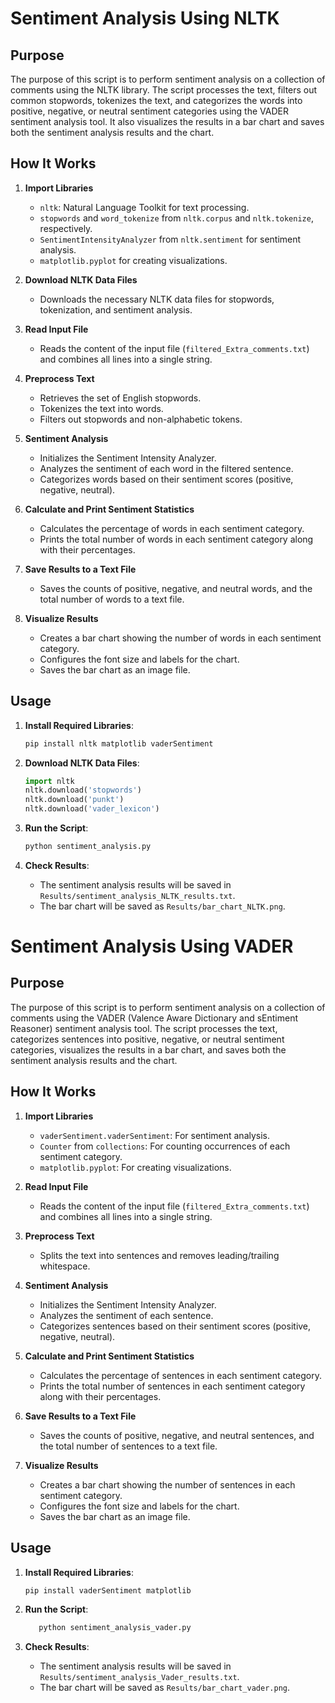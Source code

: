 # Sentiment Analysis Using NLTK

## Purpose

The purpose of this script is to perform sentiment analysis on a collection of comments using the NLTK library. The script processes the text, filters out common stopwords, tokenizes the text, and categorizes the words into positive, negative, or neutral sentiment categories using the VADER sentiment analysis tool. It also visualizes the results in a bar chart and saves both the sentiment analysis results and the chart.

## How It Works

1. **Import Libraries**

   - `nltk`: Natural Language Toolkit for text processing.
   - `stopwords` and `word_tokenize` from `nltk.corpus` and `nltk.tokenize`, respectively.
   - `SentimentIntensityAnalyzer` from `nltk.sentiment` for sentiment analysis.
   - `matplotlib.pyplot` for creating visualizations.

2. **Download NLTK Data Files**

   - Downloads the necessary NLTK data files for stopwords, tokenization, and sentiment analysis.

3. **Read Input File**

   - Reads the content of the input file (`filtered_Extra_comments.txt`) and combines all lines into a single string.

4. **Preprocess Text**

   - Retrieves the set of English stopwords.
   - Tokenizes the text into words.
   - Filters out stopwords and non-alphabetic tokens.

5. **Sentiment Analysis**

   - Initializes the Sentiment Intensity Analyzer.
   - Analyzes the sentiment of each word in the filtered sentence.
   - Categorizes words based on their sentiment scores (positive, negative, neutral).

6. **Calculate and Print Sentiment Statistics**

   - Calculates the percentage of words in each sentiment category.
   - Prints the total number of words in each sentiment category along with their percentages.

7. **Save Results to a Text File**

   - Saves the counts of positive, negative, and neutral words, and the total number of words to a text file.

8. **Visualize Results**
   - Creates a bar chart showing the number of words in each sentiment category.
   - Configures the font size and labels for the chart.
   - Saves the bar chart as an image file.

## Usage

1. **Install Required Libraries**:

   ```bash
   pip install nltk matplotlib vaderSentiment
   ```

2. **Download NLTK Data Files**:

   ```python
   import nltk
   nltk.download('stopwords')
   nltk.download('punkt')
   nltk.download('vader_lexicon')
   ```

3. **Run the Script**:

   ```bash
   python sentiment_analysis.py
   ```

4. **Check Results**:
   - The sentiment analysis results will be saved in `Results/sentiment_analysis_NLTK_results.txt`.
   - The bar chart will be saved as `Results/bar_chart_NLTK.png`.



# Sentiment Analysis Using VADER

## Purpose

The purpose of this script is to perform sentiment analysis on a collection of comments using the VADER (Valence Aware Dictionary and sEntiment Reasoner) sentiment analysis tool. The script processes the text, categorizes sentences into positive, negative, or neutral sentiment categories, visualizes the results in a bar chart, and saves both the sentiment analysis results and the chart.

## How It Works

1. **Import Libraries**
    - `vaderSentiment.vaderSentiment`: For sentiment analysis.
    - `Counter` from `collections`: For counting occurrences of each sentiment category.
    - `matplotlib.pyplot`: For creating visualizations.

2. **Read Input File**
    - Reads the content of the input file (`filtered_Extra_comments.txt`) and combines all lines into a single string.

3. **Preprocess Text**
    - Splits the text into sentences and removes leading/trailing whitespace.

4. **Sentiment Analysis**
    - Initializes the Sentiment Intensity Analyzer.
    - Analyzes the sentiment of each sentence.
    - Categorizes sentences based on their sentiment scores (positive, negative, neutral).

5. **Calculate and Print Sentiment Statistics**
    - Calculates the percentage of sentences in each sentiment category.
    - Prints the total number of sentences in each sentiment category along with their percentages.

6. **Save Results to a Text File**
    - Saves the counts of positive, negative, and neutral sentences, and the total number of sentences to a text file.

7. **Visualize Results**
    - Creates a bar chart showing the number of sentences in each sentiment category.
    - Configures the font size and labels for the chart.
    - Saves the bar chart as an image file.

## Usage

1. **Install Required Libraries**:

   ```bash
   pip install vaderSentiment matplotlib
   ```

2. **Run the Script**:
   ```bash
      python sentiment_analysis_vader.py
   ```

3. **Check Results**:
   - The sentiment analysis results will be saved in `Results/sentiment_analysis_Vader_results.txt`.
   - The bar chart will be saved as `Results/bar_chart_vader.png`.
